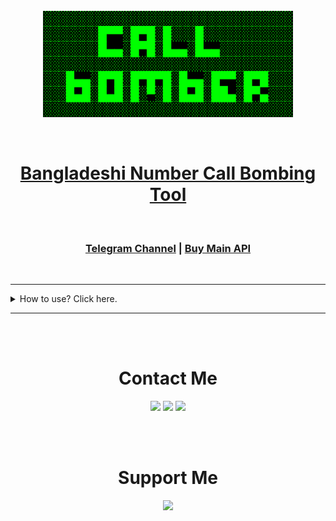<br>
<br><br>
<p align="center">
    <img width="400" height="170" src="/call.png" alt="Material Bread logo">
</p>




<br>
<h1 align="center"><a href="https://callb0mber.000webhostapp.com" >Bangladeshi Number Call Bombing Tool</a></h1>
<br>
<h3 align="center"><a href="https://t.me/bdcallbomber" target="_blank">Telegram Channel</a> | <a href='http://t.me/e3rror_m4ck3r' target="_blank">Buy Main API</a></h3>
<br>

---

<details>
<summary>How to use?  Click here.</summary>
<br>
<h3>This tool only for bangladeshi numbers.</h3>
<br><br>

<h3>1. First Step</h3>

---

* Go to this website <a href="https://callb0mber.000webhostapp.com" >click here</a> or copy from below.
  
```
https://callb0mber.000webhostapp.com
```
<br><br>
<h3>2. Second Step</h3>

---

* Enter password parameter.
<pre>
/index.php?pass= [ Your Password ]
</pre>
<br><br>
<h3>3. Third Step</h3>

---

* Enter amount parameter.
<pre>
/index.php?pass= [ Your Password ]&amount= [ Your Amount ]
</pre>

<br><br>
<h3>4. Fourth Step</h3>

---

* Enter number parameter.
<pre>
/index.php?pass= [ Your Password ]&amount= [ Your Amount ]&number= [ Your Number ]

Remember number have start with 1<br>Only 10 digits. Ex: number=1*********
</pre>

</details>

---



<br><br>
<h1 align="center"> Contact Me </h1>

<p align="center">
 <a href="https://t.me/e3rror_m4ck3r" target="_blank" rel="noreferrer"><img src="https://cdn0.iconfinder.com/data/icons/social-network-24/512/Telegram-512.png" width="35"/></a>
 <a href="https://github.com/bdcallbomber" target="_blank" rel="noreferrer"><img src="https://cdn4.iconfinder.com/data/icons/liu-square-blac/60/github-square-social-media-512.png" width="35" /></a>
 <a href="mailto:bd.call.bomber@gmail.com" target="_blank" rel="noreferrer"><img src="https://cdn4.iconfinder.com/data/icons/logos-brands-in-colors/48/google-gmail-512.png" width="35" /></a>
</p>

<!-- ###### END OF SOCIAL MEDIA LINKS ##### -->


<br><br>


<!-- ###### FOOTER ##### -->

<h1 align="center">Support Me</h1>
<p align="center">
<a href="https://www.buymeacoffee.com/bdcallbomber"><img src="https://cdn.buymeacoffee.com/buttons/v2/default-yellow.png" width="220"/></a>
</p>


<!-- 
<p align="center" ><br>
$\color[RGB]{0,255,0}░░░░░░░░░░░░░░░░░░░░░░░░░░░░░░░ $<br>
$\color[RGB]{0,255,0}░░░░░░░█▀▀░█▀█░█░░░█░░░░░░░░░░░ $<br>
$\color[RGB]{0,255,0}░░░░░░░█▄▄░█▀█░█▄▄░█▄▄░░░░░░░░░ $<br>
$\color[RGB]{0,255,0}░░░░░░░░░░░░░░░░░░░░░░░░░░░░░░░ $<br>
$\color[RGB]{0,255,0}░░░█▄▄░█▀█░█▀█▀█░█▄▄░█▀▀░█▀█░░░ $<br>
$\color[RGB]{0,255,0}░░░█▄█░█▄█░█░▀░█░█▄█░██▄░█▀▄░░░ $<br>
$\color[RGB]{0,255,0}░░░░░░░░░░░░░░░░░░░░░░░░░░░░░░░ $<br>
</p>
-->
